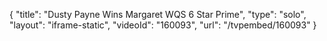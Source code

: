 {
    "title": "Dusty Payne Wins Margaret WQS 6 Star Prime",
    "type": "solo",
    "layout": "iframe-static",
    "videoId": "160093",
    "url": "\/tvpembed\/160093"
}